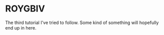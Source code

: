 # ROYGBIV
The third tutorial I've tried to follow. Some kind of something will hopefully end up in here.
